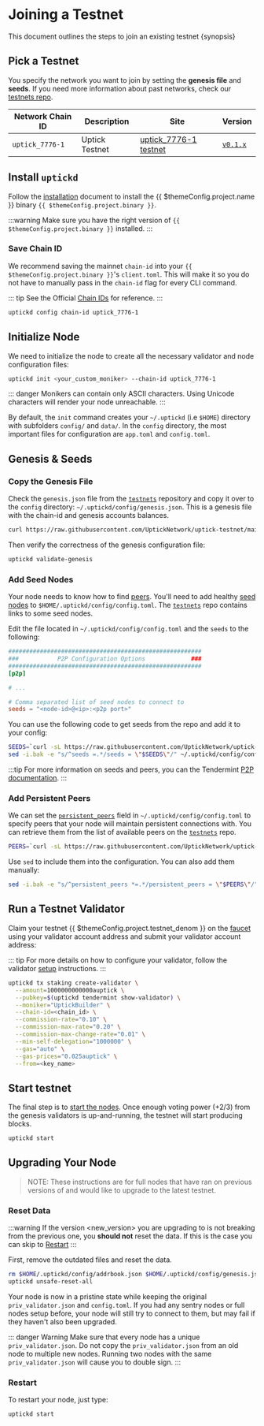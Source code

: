 <!--
order: 1
-->

# Joining a Testnet

This document outlines the steps to join an existing testnet {synopsis}

## Pick a Testnet

You specify the network you want to join by setting the **genesis file** and **seeds**. If you need more information about past networks, check our [testnets repo](https://github.com/UptickNetwork/uptick-testnet).

| Network Chain ID | Description                       | Site                                                                     | Version                                               |
|------------------|-----------------------------------|--------------------------------------------------------------------------|-------------------------------------------------------|
| `uptick_7776-1`   | Uptick Testnet | [uptick_7776-1 testnet](https://github.com/UptickNetwork/uptick-testnet/tree/main/uptick_7776-1) | [`v0.1.x`](https://github.com/UptickNetwork/uptick/releases) |

## Install `uptickd`

Follow the [installation](./../quickstart/installation) document to install the {{ $themeConfig.project.name }} binary `{{ $themeConfig.project.binary }}`.

:::warning
Make sure you have the right version of `{{ $themeConfig.project.binary }}` installed.
:::

### Save Chain ID

We recommend saving the mainnet `chain-id` into your `{{ $themeConfig.project.binary }}`'s `client.toml`. This will make it so you do not have to manually pass in the `chain-id` flag for every CLI command.

::: tip
See the Official [Chain IDs](./../basics/chain_id.md#official-chain-ids) for reference.
:::

```bash
uptickd config chain-id uptick_7776-1
```

## Initialize Node

We need to initialize the node to create all the necessary validator and node configuration files:

```bash
uptickd init <your_custom_moniker> --chain-id uptick_7776-1
```

::: danger
Monikers can contain only ASCII characters. Using Unicode characters will render your node unreachable.
:::

By default, the `init` command creates your `~/.uptickd` (i.e `$HOME`) directory with subfolders `config/` and `data/`.
In the `config` directory, the most important files for configuration are `app.toml` and `config.toml`.

## Genesis & Seeds

### Copy the Genesis File

Check the `genesis.json` file from the [`testnets`](https://github.com/UptickNetwork/uptick-testnet) repository and copy it over to the `config` directory: `~/.uptickd/config/genesis.json`. This is a genesis file with the chain-id and genesis accounts balances.

```bash
curl https://raw.githubusercontent.com/UptickNetwork/uptick-testnet/main/uptick_7776-1/genesis.json > ~/.uptickd/config/genesis.json
```

Then verify the correctness of the genesis configuration file:

```bash
uptickd validate-genesis
```

### Add Seed Nodes

Your node needs to know how to find [peers](https://docs.tendermint.com/master/tendermint-core/using-tendermint.html#peers). You'll need to add healthy [seed nodes](https://docs.tendermint.com/master/tendermint-core/using-tendermint.html#seed) to `$HOME/.uptickd/config/config.toml`. The [`testnets`](https://github.com/UptickNetwork/uptick-testnet) repo contains links to some seed nodes.

Edit the file located in `~/.uptickd/config/config.toml` and the `seeds` to the following:

```toml
#######################################################
###           P2P Configuration Options             ###
#######################################################
[p2p]

# ...

# Comma separated list of seed nodes to connect to
seeds = "<node-id>@<ip>:<p2p port>"
```

You can use the following code to get seeds from the repo and add it to your config:

```bash
SEEDS=`curl -sL https://raw.githubusercontent.com/UptickNetwork/uptick-testnet/main/uptick_7776-1/seeds.txt | awk '{print $1}' | paste -s -d, -`
sed -i.bak -e "s/^seeds =.*/seeds = \"$SEEDS\"/" ~/.uptickd/config/config.toml
```

:::tip
For more information on seeds and peers, you can the Tendermint [P2P documentation](https://docs.tendermint.com/master/spec/p2p/peer.html).
:::

### Add Persistent Peers

We can set the [`persistent_peers`](https://docs.tendermint.com/master/tendermint-core/using-tendermint.html#persistent-peer) field in `~/.uptickd/config/config.toml` to specify peers that your node will maintain persistent connections with. You can retrieve them from the list of
available peers on the [`testnets`](https://github.com/UptickNetwork/uptick-testnet) repo.

```bash
PEERS=`curl -sL https://raw.githubusercontent.com/UptickNetwork/uptick-testnet/main/uptick_7776-1/peers.txt | sort -R | head -n 10 | awk '{print $1}' | paste -s -d, -`
```

Use `sed` to include them into the configuration. You can also add them manually:

```bash
sed -i.bak -e "s/^persistent_peers *=.*/persistent_peers = \"$PEERS\"/" ~/.uptickd/config/config.toml
```

## Run a Testnet Validator

Claim your testnet {{ $themeConfig.project.testnet_denom }} on the [faucet](./faucet.md) using your validator account address and submit your validator account address:

::: tip
For more details on how to configure your validator, follow the validator [setup](./../guides/validators/setup.md) instructions.
:::

```bash
uptickd tx staking create-validator \
  --amount=1000000000000auptick \
  --pubkey=$(uptickd tendermint show-validator) \
  --moniker="UptickBuilder" \
  --chain-id=<chain_id> \
  --commission-rate="0.10" \
  --commission-max-rate="0.20" \
  --commission-max-change-rate="0.01" \
  --min-self-delegation="1000000" \
  --gas="auto" \
  --gas-prices="0.025auptick" \
  --from=<key_name>
```

## Start testnet

The final step is to [start the nodes](./../quickstart/run_node#start-node). Once enough voting power (+2/3) from the genesis validators is up-and-running, the testnet will start producing blocks.

```bash
uptickd start
```

## Upgrading Your Node

> NOTE: These instructions are for full nodes that have ran on previous versions of and would like to upgrade to the latest testnet.

### Reset Data

:::warning
If the version <new_version> you are upgrading to is not breaking from the previous one, you **should not** reset the data. If this is the case you can skip to [Restart](#restart)
:::

First, remove the outdated files and reset the data.

```bash
rm $HOME/.uptickd/config/addrbook.json $HOME/.uptickd/config/genesis.json
uptickd unsafe-reset-all
```

Your node is now in a pristine state while keeping the original `priv_validator.json` and `config.toml`. If you had any sentry nodes or full nodes setup before,
your node will still try to connect to them, but may fail if they haven't also
been upgraded.

::: danger Warning
Make sure that every node has a unique `priv_validator.json`. Do not copy the `priv_validator.json` from an old node to multiple new nodes. Running two nodes with the same `priv_validator.json` will cause you to double sign.
:::

### Restart

To restart your node, just type:

```bash
uptickd start
```